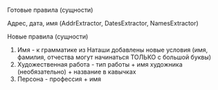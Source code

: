 Готовые правила (сущности)

Адрес, дата, имя (AddrExtractor, DatesExtractor, NamesExtractor)

Новые правила (сущности)

1) Имя - к грамматике из Наташи добавлены новые условия (имя, фамилия, отчества могут начинаться ТОЛЬКО с большой буквы)
2) Художественная работа - тип работы + имя художника (необязательно) + название в кавычках
3) Персона - профессия + имя
